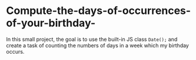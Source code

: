 # Compute-the-days-of-occurrences-of-your-birthday-
In this small project, the goal is to use the built-in JS class `Date();` and create a task of counting the numbers of days in a week which my birthday occurs.
